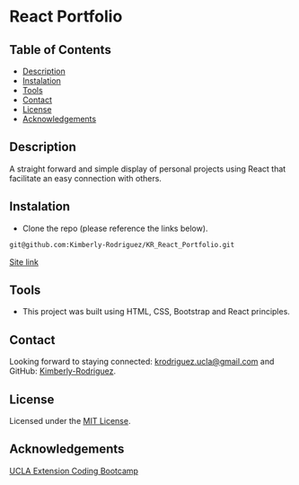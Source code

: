 # React Portfolio

## Table of Contents

- [Description](#description)
- [Instalation](#instalation)
- [Tools](#tools)
- [Contact](#contact)
- [License](#license)
- [Acknowledgements](#acknowledgements)

## Description

A straight forward and simple display of personal projects using React that facilitate an easy connection with others.

## Instalation

- Clone the repo (please reference the links below).

```md
git@github.com:Kimberly-Rodriguez/KR_React_Portfolio.git
```

[Site link]()

## Tools

- This project was built using HTML, CSS, Bootstrap and React principles.

## Contact

Looking forward to staying connected: krodriguez.ucla@gmail.com and GitHub: [Kimberly-Rodriguez](https://github.com/Kimberly-Rodriguez).

## License

Licensed under the [MIT License](LICENSE).

## Acknowledgements

[UCLA Extension Coding Bootcamp](https://bootcamp.uclaextension.edu/coding/)
